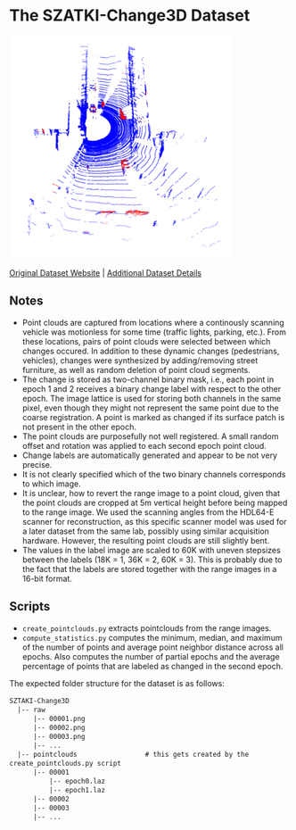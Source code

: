 # The SZATKI-Change3D Dataset

<img src="./../../images/SZTAKI-Change3D.png" width="400"/>

[Original Dataset Website](http://mplab.sztaki.hu/geocomp/Change3D.html) | [Additional Dataset Details](https://hpicgs.github.io/multi-temporal-point-cloud-datasets-survey/details/SZTAKI-Change3D)

## Notes
  - Point clouds are captured from locations where a continously scanning vehicle was motionless for some time (traffic lights, parking, etc.). From these locations, pairs of point clouds were selected between which changes occured. In addition to these dynamic changes (pedestrians, vehicles), changes were synthesized by adding/removing street furniture, as well as random deletion of point cloud segments.
  - The change is stored as two-channel binary mask, i.e., each point in epoch 1 and 2 receives a binary change label with respect to the other epoch. The image lattice is used for storing both channels in the same pixel, even though they might not represent the same point due to the coarse registration. A point is marked as changed if its surface patch is not present in the other epoch.
  - The point clouds are purposefully not well registered. A small random offset and rotation was applied to each second epoch point cloud.
  - Change labels are automatically generated and appear to be not very precise.
  - It is not clearly specified which of the two binary channels corresponds to which image.
  - It is unclear, how to revert the range image to a point cloud, given that the point clouds are cropped at 5m vertical height before being mapped to the range image. We used the scanning angles from the HDL64-E scanner for reconstruction, as this specific scanner model was used for a later dataset from the same lab, possibly using similar acquisition hardware. However, the resulting point clouds are still slightly bent.
  - The values in the label image are scaled to 60K with uneven stepsizes between the labels (18K = 1, 36K = 2, 60K = 3). This is probably due to the fact that the labels are stored together with the range images in a 16-bit format.



## Scripts
* `create_pointclouds.py` extracts pointclouds from the range images.
* `compute_statistics.py` computes the minimum, median, and maximum of the number of points and average point neighbor distance across all epochs. Also computes the number of partial epochs and the average percentage of points that are labeled as changed in the second epoch.

The expected folder structure for the dataset is as follows:

```
SZTAKI-Change3D
  |-- raw
      |-- 00001.png
      |-- 00002.png
      |-- 00003.png
      |-- ...
  |-- pointclouds                 # this gets created by the create_pointclouds.py script
      |-- 00001
          |-- epoch0.laz
          |-- epoch1.laz
      |-- 00002
      |-- 00003
      |-- ...
```